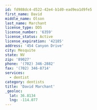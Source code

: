 ```yaml
---
id: fd988dc4-d522-42e4-b1d0-ead9ea1d9fe5
first_name: David
middle_name: Olson
last_name: Marchant
license_type: DDS
license_number: '6359'
license_status: Active
license_expiration: '42185'
address: '454 Canyon Drive'
city: Mesquite
state: NV
zip: '89027'
phone: '(702) 346-2882'
fax: '(702) 346-8714'
services:
  - dentist
category: dentists
title: 'David Marchant'
_geoloc:
  lat: 36.8134
  lng: -114.077
---
```


